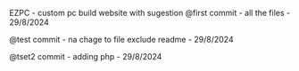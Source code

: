 EZPC - custom pc build website with sugestion 
@first commit - all the files - 29/8/2024

@test commit - na chage to file exclude readme - 29/8/2024

@tset2 commit - adding php - 29/8/2024
